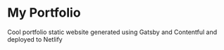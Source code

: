 # My Portfolio

Cool portfolio static website generated using Gatsby and Contentful and deployed to Netlify